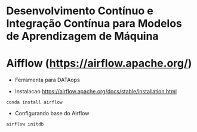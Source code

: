 # Desenvolvimento Contínuo e Integração Contínua para Modelos de Aprendizagem de Máquina

# Aifflow (https://airflow.apache.org/)
* Ferramenta para DATAops

* Instalacao https://airflow.apache.org/docs/stable/installation.html

```
conda install airflow
```

* Configurando base do Airflow

```
airflow initdb
```

